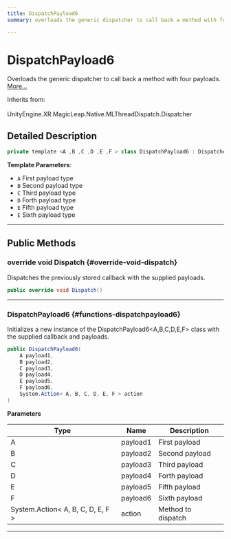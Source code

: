 ```yaml
---
title: DispatchPayload6
summary: overloads the generic dispatcher to call back a method with four payloads. 

---
```


# DispatchPayload6




Overloads the generic dispatcher to call back a method with four payloads.   [More...](#detailed-description)  


Inherits from: <br></br>UnityEngine.XR.MagicLeap.Native.MLThreadDispatch.Dispatcher



## Detailed Description

```csharp
private template <A ,B ,C ,D ,E ,F > class DispatchPayload6 : Dispatcher 
```


**Template Parameters**: 

  * `A` First payload type
  * `B` Second payload type
  * `C` Third payload type
  * `D` Forth payload type
  * `E` Fifth payload type
  * `E` Sixth payload type






-----------



## Public Methods

### override void Dispatch {#override-void-dispatch}

Dispatches the previously stored callback with the supplied payloads. 

```csharp
public override void Dispatch()
```






-----------

###  DispatchPayload6 {#functions-dispatchpayload6}

Initializes a new instance of the DispatchPayload6&lt;A,B,C,D,E,F&gt; class with the supplied callback and payloads. 

```csharp
public DispatchPayload6(
    A payload1,
    B payload2,
    C payload3,
    D payload4,
    E payload5,
    F payload6,
    System.Action< A, B, C, D, E, F > action
)
```


**Parameters**

| Type | Name  | Description  | 
|--|--|--|
| A |payload1|First payload|
| B |payload2|Second payload|
| C |payload3|Third payload|
| D |payload4|Forth payload|
| E |payload5|Fifth payload|
| F |payload6|Sixth payload|
| System.Action&lt; A, B, C, D, E, F &gt; |action|Method to dispatch|






-----------


